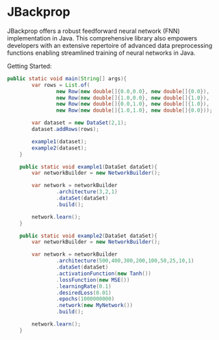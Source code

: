 # JBackprop
JBackprop offers a robust feedforward neural network (FNN) implementation in Java. This comprehensive library also empowers developers with an extensive repertoire of advanced data preprocessing functions enabling streamlined training of neural networks in Java.

Getting Started:

```java
public static void main(String[] args){
        var rows = List.of(
                new Row(new double[]{0.0,0.0}, new double[]{0.0}),
                new Row(new double[]{1.0,0.0}, new double[]{1.0}),
                new Row(new double[]{0.0,1.0}, new double[]{1.0}),
                new Row(new double[]{1.0,1.0}, new double[]{0.0}));

        var dataset = new DataSet(2,1);
        dataset.addRows(rows);

        example1(dataset);
        example2(dataset);
    }

    public static void example1(DataSet dataSet){
        var networkBuilder = new NetworkBuilder();

        var network = networkBuilder
                .architecture(3,2,1)
                .dataSet(dataSet)
                .build();

        network.learn();
    }

    public static void example2(DataSet dataSet){
        var networkBuilder = new NetworkBuilder();

        var network = networkBuilder
                .architecture(500,400,300,200,100,50,25,10,1)
                .dataSet(dataSet)
                .activationFunction(new Tanh())
                .lossFunction(new MSE())
                .learningRate(0.1)
                .desiredLoss(0.01)
                .epochs(1000000000)
                .network(new MyNetwork())
                .build();

        network.learn();
    }
```
